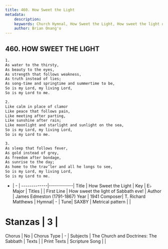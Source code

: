 ```yaml
---
title: 460. How Sweet the Light
metadata:
    description: 
    keywords: Church Hymnal, How Sweet the Light, How sweet the light of Sabbath eve!, 
    author: Brian Onang'o
---
```



## 460. HOW SWEET THE LIGHT

```txt
1.
As water to the thirsty,
As beauty to the eyes,
As strength that follows weakness,
As truth instead of lies;
As song-time and springtime and summertime to be,
So is my Lord, my living Lord,
So is my Lord to me.

2.
Like calm in place of clamor
Like peace that follows pain,
Like meeting after parting,
Like sunshine after rain;
Like moonlight and starlight and sunlight on the sea,
So is my Lord, my living Lord,
So is my Lord to me.

3.
As sleep that follows fever,
As gold instead of grey,
As freedom after bondage,
As sunrise to the day;
As home to the trav’ler and all he longs to see,
So is my Lord, my living Lord,
So is my Lord to me.
```

- |   -  |
-------------|------------|
Title | How Sweet the Light |
Key | E♭ Major |
Titles |  |
First Line | How sweet the light of Sabbath eve! |
Author | James Edmeston (1791-1867)
Year | 1941
Composer| T. Richard Matthews |
Hymnal|  - |
Tune| SAXBY |
Metrical pattern | |
# Stanzas | 3 |
Chorus | No |
Chorus Type | - |
Subjects | The Church and Doctrines: The Sabbath |
Texts |  |
Print Texts | 
Scripture Song |  |
  
